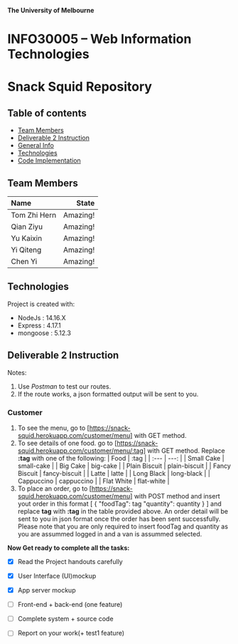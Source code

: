 **The University of Melbourne**
# INFO30005 – Web Information Technologies

# Snack Squid Repository

## Table of contents
* [Team Members](#team-members)
* [Deliverable 2 Instruction](#deliverable-2-instruction)
* [General Info](#general-info)
* [Technologies](#technologies)
* [Code Implementation](#code-implementation)

## Team Members

| Name         |   State  |
| :---         |     ---: |
| Tom Zhi Hern | Amazing! |
| Qian Ziyu    | Amazing! |
| Yu Kaixin    | Amazing! |
| Yi Qiteng    | Amazing! |
| Chen Yi      | Amazing! |


## Technologies
Project is created with:
* NodeJs : 14.16.X
* Express : 4.17.1
* mongoose : 5.12.3

## Deliverable 2 Instruction
Notes: 
1. Use *Postman* to test our routes.
2. If the route works, a json formatted output will be sent to you.
### Customer
1. To see the menu, go to [https://snack-squid.herokuapp.com/customer/menu] with GET method.
2. To see details of one food. go to [https://snack-squid.herokuapp.com/customer/menu/:tag] with GET method. Replace **:tag** with one of the following:
    |      Food     |      :tag     |
    | :---          |          ---: |
    | Small Cake    | small-cake    |
    | Big Cake      | big-cake      |
    | Plain Biscuit | plain-biscuit |
    | Fancy Biscuit | fancy-biscuit |
    | Latte         | latte         |
    | Long Black    | long-black    |
    | Cappuccino    | cappuccino    |
    | Flat White    | flat-white    |
3. To place an order, go to [https://snack-squid.herokuapp.com/customer/menu] with POST method and insert yout order in this format
    [
        {
            "foodTag": tag
            "quantity": quantity
        }
    ]
    and replace **tag** with **:tag** in the table provided above. An order detail will be sent to you in json format once the order has been sent successfully. Please note that you are only required to insert foodTag and quantity as you are assummed logged in and a van is assummed selected.


**Now Get ready to complete all the tasks:**

- [x] Read the Project handouts carefully
- [x] User Interface (UI)mockup
- [x] App server mockup
- [ ] Front-end + back-end (one feature)
- [ ] Complete system + source code
- [ ] Report on your work(+ test1 feature)


